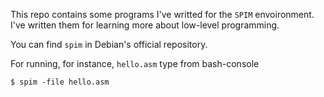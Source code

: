 This repo contains some programs I've writted for the `SPIM`
envoironment. I've written them for learning more about
low-level programming.

You can find `spim` in Debian's official repository.

For running, for instance, `hello.asm` type from bash-console

`$ spim -file hello.asm`
